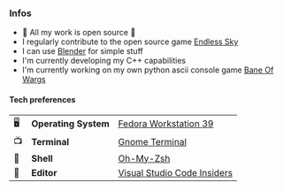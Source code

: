 
### Infos
* 👀 All my work is open source 👀
* I regularly contribute to the open source game [Endless Sky](https://github.com/endless-sky/endless-sky)
* I can use [Blender](https://www.blender.org/) for simple stuff
* I'm currently developing my C++ capabilities
* I'm currently working on my own python ascii console game [Bane Of Wargs](https://github.com/Dungeons-of-Kathallion/Bane-Of-Wargs)

#### Tech preferences

| |                       |                                                           |
|-|-----------------------|-----------------------------------------------------------|
|🖥| **Operating System** | [Fedora Workstation 39](https://fedoraproject.org/workstation/)|
|📺| **Terminal**         | [Gnome Terminal](https://github.com/GNOME/gnome-terminal)|
|🐚| **Shell**            | [Oh-My-Zsh](https://github.com/ohmyzsh/ohmyzsh)|
|📝| **Editor**           | [Visual Studio Code Insiders](https://github.com/Microsoft/vscode)|
